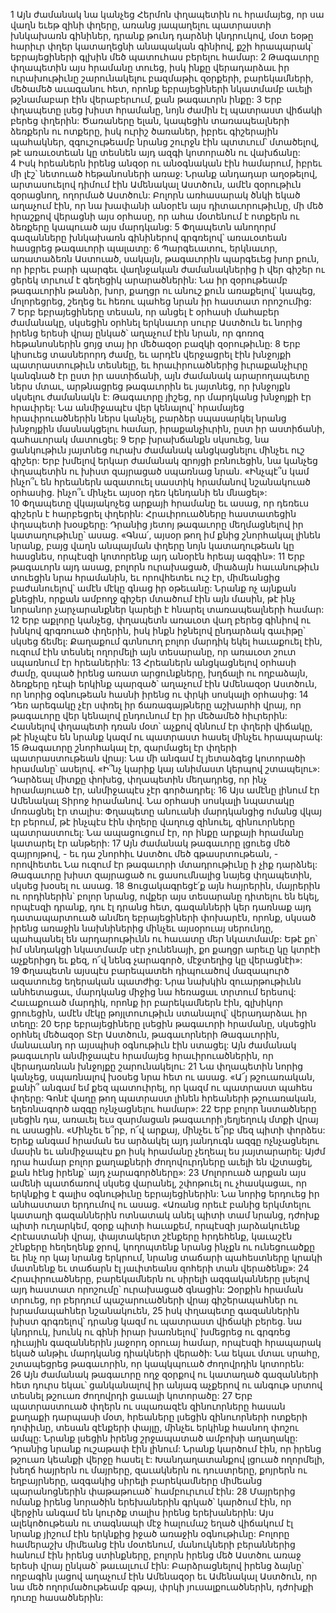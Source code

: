 1 Այն ժամանակ նա կանչեց Հերմոն փղապետին ու հրամայեց, որ սա վաղն եւեթ զինի փղերը, առանց յապաղելու պատրաստի խնկախառն գինիներ, դրանք թունդ դարձնի կնդրուկով, մօտ եօթը հարիւր փղեր կատաղեցնի անապական գինիով, քշի հրապարակ՝ եբրայեցիների գլխին մեծ պատուհաս բերելու համար: 2 Թագաւորը փղապետին այս հրամանը տուեց, իսկ ինքը վերադարձաւ իր ուրախութիւնը շարունակելու բազմաթիւ զօրքերի, բարեկամների, մեծամեծ աւագանու հետ, որոնք եբրայեցիների նկատմամբ աւելի թշնամաբար էին վերաբերւում, քան թագաւորն ինքը: 3 Երբ փղապետը լսեց խիստ հրամանը, նոյն ժամին էլ պատրաստ վիճակի բերեց փղերին: Ծառաները ելան, կապեցին տառապեալների ձեռքերն ու ոտքերը, իսկ ուրիշ ծառաներ, իբրեւ գիշերային պահակներ, զգուշութեամբ նրանց շուրջն էին պտտւում՝ մտածելով, թէ առաւօտեան կը տեսնեն այդ ազգի կոտորածն ու վախճանը: 4 Իսկ հրեաներն իրենց անզօր ու անօգնական էին համարում, իբրեւ մի լէշ՝ նետուած հեթանոսների առաջ: Նրանք անդադար աղօթելով, արտասուելով դիմում էին Ամենակալ Աստծուն, ամէն զօրութիւն զօրացնող, ողորմած Աստծուն: Բոլորն առհասարակ ծնկի եկած աղաչում էին, որ նա խափանի անօրէն այս դիտաւորութիւնը, մի մեծ հրաշքով վերացնի այս օրհասը, որ ահա մօտենում է ոտքերն ու ձեռքերը կապուած այս մարդկանց:
5 Փղապետն անողորմ գազանները խնկախառն գինիներով գրգռելով՝ առաւօտեան հասցրեց թագաւորի պալատը: 6 Պարգեւատու, երկնաւոր, առատաձեռն Աստուած, սակայն, թագաւորին պարգեւեց խոր քուն, որ իբրեւ բարի պարգեւ վաղնջական ժամանակներից ի վեր գիշեր ու ցերեկ տրւում է գեղեցիկ արարածներին: Նա իր զօրութեամբ թագաւորին թանձր, խոր, քաղցր ու անուշ քուն առաքելով՝ կապեց, մոլորեցրեց, շեղեց եւ հեռու պահեց նրան իր հաստատ որոշումից: 7 Երբ եբրայեցիները տեսան, որ անցել է օրհասի մահաբեր ժամանակը, սկսեցին օրհնել երկնաւոր սուրբ Աստծուն եւ նորից իրենց երեսի վրայ ընկած՝ աղաչում էին նրան, որ գոռոզ հեթանոսներին ցոյց տայ իր մեծազօր բազկի զօրութիւնը:
8 Երբ կիսուեց տասներորդ ժամը, եւ արդէն վերջացրել էին խնջոյքի պատրաստութիւն տեսնելը, եւ հրաւիրուածներից իւրաքանչիւրը կանգնած էր ըստ իր աստիճանի, այն ժամանակ արարողապետը ներս մտաւ, արթնացրեց թագաւորին եւ յայտնեց, որ խնջոյքն սկսելու ժամանակն է: Թագաւորը յիշեց, որ մարդկանց խնջոյքի էր հրաւիրել: Նա անմիջապէս վեր կենալով՝ հրամայեց հրաւիրուածներին ներս կանչել, բարձեր սպասարկել նրանց խնջոյքին մասնակցելու համար, իրաքանչիւրին, ըստ իր աստիճանի, գահաւորակ մատուցել: 9 Երբ խրախճանքն սկսուեց, նա ցանկութիւն յայտնեց ուրախ ժամանակ անցկացնելու մինչեւ ուշ գիշեր: Երբ խմելով երկար ժամանակ զրոյցի բռնուեցին, նա կանչեց փղապետին ու խիստ զայրացած սպառնաց նրան. «Ինչպէ՞ս կամ ինչո՞ւ են հրեաներն ազատուել սաստիկ հրամանով նշանակուած օրհասից. ինչո՞ւ մինչեւ այսօր դեռ կենդանի են մնացել»: 10 Փղապետը վկայակոչեց արքայի հրամանը եւ ասաց, որ դեռեւս գիշերն է հարբեցրել փղերին: Հրաւիրուածները հաստատեցին փղապետի խօսքերը: Դրանից յետոյ թագաւորը մեղմացնելով իր կատաղութիւնը՝ ասաց. «Գնա՛, այսօր թող իմ քնից շնորհակալ լինեն նրանք, բայց վաղն անպայման փղերը նոյն կատաղութեան կը հասցնես, որպէսզի կոտորենք այդ անօրէն հրեայ ազգին»: 11 Երբ թագաւորն այդ ասաց, բոլորն ուրախացած, միաձայն հաւանութիւն տուեցին նրա հրամանին, եւ որովհետեւ ուշ էր, միմեանցից բաժանուելով՝ ամէն մէկը գնաց իր օթեւանը: Նրանք ոչ այնքան քնեցին, որքան ամբողջ գիշեր մտածում էին այն մասին, թէ ինչ նորանոր չարչարանքներ կարելի է հնարել տառապեալների համար:
12 Երբ աքլորը կանչեց, փղապետն առաւօտ վաղ բերեց գինիով ու խնկով գրգռուած փղերին, իսկ ինքն իջնելով ընդարձակ գաւիթը՝ սկսեց ճեմել: Քաղաքում գտնուող բոլոր մարդիկ եկել հաւաքուել էին, ուզում էին տեսնել ողորմելի այն տեսարանը, որ առաւօտ շուտ սպառնում էր հրեաներին: 13 Հրեաներն անցկացնելով օրհասի ժամը, զսպած իրենց առատ արցունքները, խղճալի ու ողբաձայն, ձեռքերը դէպի երկինք պարզած՝ աղաչում էին Ամենազօր Աստծուն, որ նորից օգնութեան հասնի իրենց ու փրկի սոսկալի օրհասից:
14 Դեռ արեգակը չէր սփռել իր ճառագայթները աշխարհի վրայ, որ թագաւորը վեր կենալով ընդունում էր իր մեծամեծ հիւրերին: Հասնելով փղապետի դռան մօտ՝ աչքով զննում էր փղերի վիճակը, թէ ինչպէս են նրանք կազմ ու պատրաստ հասել մինչեւ հրապարակ: 15 Թագաւորը շնորհակալ էր, զարմացել էր փղերի պատրաստութեան վրայ: Նա մի անգամ էլ յետաձգեց կոտորածի հրամանը՝ ասելով. «Ի՞նչ կարիք կայ անիմաստ կերպով շտապելու»: Դարձեալ միտքը փոխեց, փղապետին մեղադրեց, որ ինչ հրամայուած էր, անմիջապէս չէր գործադրել: 16 Այս ամէնը լինում էր Ամենակալ Տիրոջ հրամանով. Նա օրհասի սոսկալի նպատակը մոռացնել էր տալիս: Փղապետը անուանի մարդկանցից ոմանց վկայ էր բերում, թէ ինչպէս էին փղերը վաղուց զինուել, զինուորները պատրաստուել: Նա ապացուցում էր, որ ինքը արքայի հրամանը կատարել էր անթերի: 17 Այն ժամանակ թագաւորը լցուեց մեծ զայրոյթով, - եւ դա շնորհիւ Աստծու մեծ գթասրտութեան, - որովհետեւ Նա ուզում էր թագաւորի մտադրութիւնը ի չիք դարձնել: Թագաւորը խիստ զայրացած ու ցասումնալից նայեց փղապետին, սկսեց խօսել ու ասաց. 18 Ցուցակագրեցէ՛ք այն հայրերին, մայրերին ու որդիներին՝ բոլոր նրանց, ովքեր այս տեսարանը դիտելու են եկել, որպէսզի դրանք, դու էլ դրանց հետ, գազանների կեր դառնաք այդ դատապարտուած անմեղ եբրայեցիների փոխարէն, որոնք, սկսած իրենց առաջին նախնիներից մինչեւ այսօրուայ սերունդը, պահպանել են արդարութիւնն ու հաւատը մեր նկատմամբ: Եթէ քո՝ իմ սննդակցի նկատմամբ սէր չունենայի, քո քաղցր արեւը կը կտրէի աչքերիցդ եւ քեզ, ո՜վ նենգ չարագործ, մէջտեղից կը վերացնէի»: 19 Փղապետն այսպէս բարեպատեհ դիպուածով մազապուրծ ազատուեց եղերական պատժից: Նրա նախկին զուարթութիւնն անհետացաւ, մարդկանց միջից նա հեռացաւ տրտում երեսով: Հաւաքուած մարդիկ, որոնք իր բարեկամներն էին, գլխիկոր ցրուեցին, ամէն մէկը թոյլտուութիւն ստանալով՝ վերադարձաւ իր տեղը:
20 Երբ եբրայեցիները լսեցին թագաւորի հրամանը, սկսեցին օրհնել մեծազօր Տէր Աստծուն, թագաւորների Թագաւորին, մանաւանդ որ այսպիսի օգնութիւն էին ստացել: Այն ժամանակ թագաւորն անմիջապէս հրամայեց հրաւիրուածներին, որ վերադառնան խնջոյքը շարունակելու: 21 Նա փղապետին նորից կանչեց, սպառնալով խօսեց նրա հետ ու ասաց. «Ա՜յ թշուառական, քանի՞ անգամ եմ քեզ պատուիրել, որ կազմ ու պատրաստ պահես փղերը: Գոնէ վաղը թող պատրաստ լինեն հրեաների թշուառական, եղեռնագործ ազգը ոչնչացնելու համար»: 22 Երբ բոլոր նստածները լսեցին դա, առաւել եւս զարմացան թագաւորի յեղյեղուկ մտքի վրայ ու ասացին. «Մինչեւ ե՞րբ, ո՜վ արքայ, մինչեւ ե՞րբ մեզ պիտի փորձես: Երեք անգամ հրաման ես արձակել այդ յանդուգն ազգը ոչնչացնելու մասին եւ անմիջապէս քո իսկ հրամանը չեղեալ ես յայտարարել: Այժմ դրա համար բոլոր քաղաքների ժողովուրդները աւելի են վշտացել, քան հէնց իրենք՝ այդ չարագործները»: 23 Մոլորուած արքան այս ամենի պատճառով սկսեց վարանել, շփոթուել ու չհասկացաւ, որ երկնքից է գալիս օգնութիւնը եբրայեցիներին: Նա նորից երդուեց իր անհաստատ երդումով ու ասաց. «Առանց որեւէ բանից երկմտելու կատաղի գազաններին ոտնատակ անել պիտի տամ նրանց, դժոխք պիտի ուղարկեմ, զօրք պիտի հաւաքեմ, որպէսզի յարձակուենք Հրէաստանի վրայ, փայտակերտ շէնքերը հրդեհենք, կաւաշէն շէնքերը հեղեղենք ջրով, կողոպտենք նրանց ինչքն ու ունեցուածքը եւ ինչ որ կայ նրանց երկրում, նրանց տաճարի պահեստները կրակի մատնենք եւ տաճարն էլ յաւիտեանս զոհերի տան վերածենք»:
24 Հրաւիրուածները, բարեկամներն ու սիրելի ազգականները լսելով այդ հաստատ որոշումը՝ ուրախացած գնացին: Զօրքին հրաման տրուեց, որ բերդում պաշարուածների վրայ գիշերապահներ ու խրամապահներ նշանակուեն, 25 իսկ փղապետը գազաններին խիստ գրգռելով՝ դրանց կազմ ու պատրաստ վիճակի բերեց. նա կնդրուկ, խունկ ու գինի իրար խառնելով՝ խմեցրեց ու գրգռեց դիւային գազաններին յաջորդ օրուայ համար, որպէսզի հրապարակ եկած անթիւ մարդկանց դիակների վերածի: Նա եկաւ մտաւ սրահը, շտապեցրեց թագաւորին, որ կապկպուած ժողովրդին կոտորեն: 26 Այն ժամանակ թագաւորը ողջ զօրքով ու կատաղած գազանների հետ դուրս եկաւ՝ ցանկանալով իր անյագ աչքերով ու անգութ սրտով տեսնել թշուառ ժողովրդի ցաւալի կոտորածը: 27 Երբ պատրաստուած փղերն ու սպառազէն զինուորները հասան քաղաքի դարպասի մօտ, հրեաները լսեցին զինուորների ոտքերի դոփիւնը, տեսան զէնքերի փայլը, մինչեւ երկինք հասնող փոշու ամպը: Նրանք լսեցին իրենց շրջապատած ամբոխի աղաղակը: Դրանից նրանք ուշաթափ էին լինում: Նրանք կարծում էին, որ իրենց թշուառ կեանքի վերջը հասել է: Խանդաղատանքով լցուած ողորմելի, խեղճ հայրերն ու մայրերը, զաւակներն ու դուստրերը, քոյրերն ու եղբայրները, ազգակից սիրելի բարեկամները միմեանց պարանոցներին փաթաթուած՝ համբուրւում էին: 28 Մայրերից ոմանք իրենց նորածին երեխաներին գրկած՝ կարծում էին, որ վերջին անգամ են կուրծք տալիս իրենց երեխաներին: Այս ալեկոծութեան ու տագնապի մէջ հալումաշ եղած վիճակում էլ նրանք յիշում էին երկնքից իջած առաջին օգնութիւնը: Բոլորը համերաշխ միմեանց էին մօտենում, մանուկների բերաններից հանում էին իրենց ստինքները, բոլորն իրենց մեծ Աստծու առաջ երեսի վրայ ընկած՝ թաւալւում էին: Բարձրացնելով իրենց ձայնը՝ ողբագին լացով աղաչում էին Ամենազօր եւ Ամենակալ Աստծուն, որ նա մեծ ողորմածութեամբ գթայ, փրկի յուսալքուածներին, դժոխքի դուռը հասածներին:
